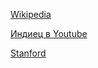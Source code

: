 [Wikipedia](https://en.wikipedia.org/wiki/Binary_search_tree)

[Индиец в Youtube](https://www.youtube.com/watch?v=H5JubkIy_p8)

[Stanford](http://cslibrary.stanford.edu/110/BinaryTrees.html)
